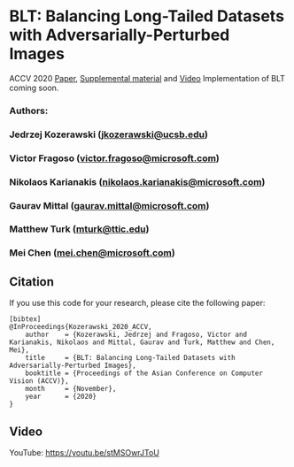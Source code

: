 # BLT: Balancing Long-Tailed Datasets with Adversarially-Perturbed Images
ACCV 2020 [Paper](https://openaccess.thecvf.com/content/ACCV2020/papers/Kozerawski_BLT_Balancing_Long-Tailed_Datasets_with_Adversarially-Perturbed_Images_ACCV_2020_paper.pdf), [Supplemental material](https://openaccess.thecvf.com/content/ACCV2020/supplemental/Kozerawski_BLT_Balancing_Long-Tailed_ACCV_2020_supplemental.pdf) and [Video](https://youtu.be/stMSOwrJToU)
Implementation of BLT coming soon.

### Authors:
### Jedrzej Kozerawski (jkozerawski@ucsb.edu)
### Victor Fragoso (victor.fragoso@microsoft.com)
### Nikolaos Karianakis (nikolaos.karianakis@microsoft.com)
### Gaurav Mittal (gaurav.mittal@microsoft.com)
### Matthew Turk (mturk@ttic.edu)
### Mei Chen (mei.chen@microsoft.com)

## Citation

If you use this code for your research, please cite the following paper:
```
[bibtex]
@InProceedings{Kozerawski_2020_ACCV,
    author    = {Kozerawski, Jedrzej and Fragoso, Victor and Karianakis, Nikolaos and Mittal, Gaurav and Turk, Matthew and Chen, Mei},
    title     = {BLT: Balancing Long-Tailed Datasets with Adversarially-Perturbed Images},
    booktitle = {Proceedings of the Asian Conference on Computer Vision (ACCV)},
    month     = {November},
    year      = {2020}
}
```

## Video
YouTube: https://youtu.be/stMSOwrJToU
